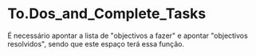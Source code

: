 # To.Dos_and_Complete_Tasks
É necessário apontar a lista de "objectivos a fazer" e apontar "objectivos resolvidos", sendo que este espaço terá essa função. 
